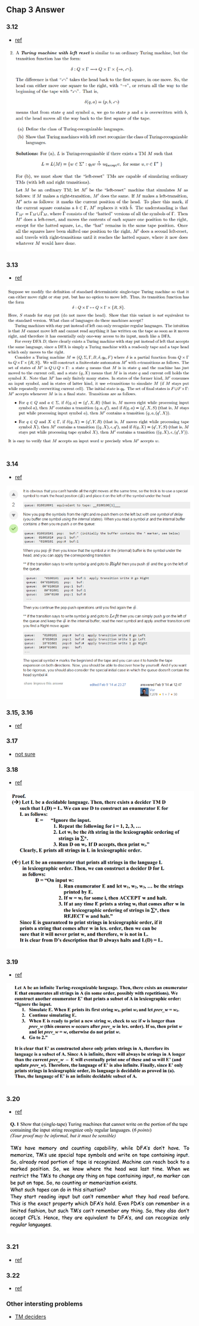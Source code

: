 ## Chap 3 Answer

### 3.12
- [ref](http://soltys.cs.csuci.edu/homepage/cs2mj3-f10/t5.pdf)

![](../figs/3-12.PNG)

### 3.13
- [ref](ftp://ftp.cis.upenn.edu/pub/cis511/public_html/Spring08/sol4.pdf)

![](../figs/3-13.PNG)

### 3.14
- [ref](http://cs.stackexchange.com/questions/21460/prove-queue-automaton-is-equivalent-to-turing-machine)

![](../figs/3-14.PNG)

### 3.15, 3.16
- [ref](http://homepage.cs.uiowa.edu/~sriram/131/spring07/homework1Solution.pdf)

### 3.17
- [not sure](https://groups.yahoo.com/neo/groups/comp-sci-theory/conversations/topics/271)

### 3.18
- [ref](http://courses.cs.washington.edu/courses/cse322/10sp/final-solutions.pdf)

![](../figs/3-18.PNG)

### 3.19
- [ref](http://courses.cs.washington.edu/courses/cse322/10sp/final-solutions.pdf)

![](../figs/3-19.PNG)

### 3.20
- [ref](http://suraj.lums.edu.pk/~cs311w05/quiz/Quiz11Sec2Sol.pdf)

![](../figs/3-20.PNG)

### 3.21
- [ref](http://math.stackexchange.com/questions/425378/showing-that-a-root-x-0-of-a-polynomial-is-bounded-by-x-0n1-cdot-c-rm)

### 3.22
- [ref](http://www.cs.ucf.edu/courses/cot4210/fall04/answers/hw5sol.pdf)

### Other intersting problems
- [TM deciders](http://bsd7.cs.sunysb.edu/~stark/CSE540/Handouts/midterm_b_notes.pdf)
